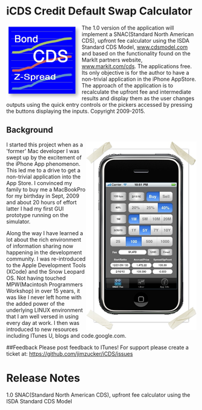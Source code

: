 # iCDS Credit Default Swap Calculator
<img width="200" height="200" align="left" src="https://github.com/jimzucker/iCDS/blob/master/images/512_iCDS_Icon.jpg">

The 1.0 version of the application will implement a SNAC(Standard North American CDS), upfront fee calculator using the ISDA Standard CDS Model, www.cdsmodel.com and based on the functionality found on the MarkIt partners website, www.markit.com/cds. The applications free. Its only objective is for the author to have a non-trivial application in the iPhone AppStore. The approach of the application is to recalculate the upfront fee and intermediate results and display them as the user changes outputs using the quick entry controls or the pickers accessed by pressing the buttons displaying the inputs. Copyright 2009-2015.

## Background 
<img width="292" height="500" align="right" src="https://github.com/jimzucker/iCDS/blob/master/images/JPEG_iCDSWikiScreenShoot.jpg">

I started this project when as a 'former' Mac developer I was swept up by the excitement of the iPhone App phenomenon. This led me to a drive to get a non-trivial application into the App Store. I convinced my family to buy me a MacBookPro for my birthday in Sept, 2009 and about 20 hours of effort latter I had my first GUI prototype running on the simulator.

Along the way I have learned a lot about the rich environment of information sharing now happening in the development community. I was re-introduced to the Apple Development Tools (XCode) and the Snow Leopard OS. Not having touched MPW(Macintosh Programmers Workshop) in over 15 years, it was like I never left home with the added power of the underlying LINUX environment that I am well versed in using every day at work. I then was introduced to new resources including ITunes U, blogs and code.google.com.

##Feedback 
Please post feedback to ITunes!
For support please create a ticket at: https://github.com/jimzucker/iCDS/issues

# Release Notes
1.0 SNAC(Standard North American CDS), upfront fee calculator using the ISDA Standard CDS Model
